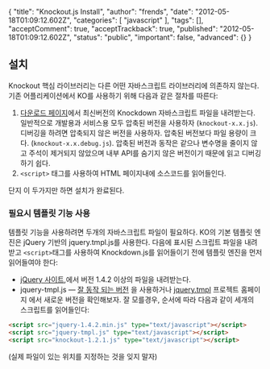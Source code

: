 {
    "title": "Knockout.js Install",
    "author": "frends",
    "date": "2012-05-18T01:09:12.602Z",
    "categories": [
        "javascript"
    ],
    "tags": [],
    "acceptComment": true,
    "acceptTrackback": true,
    "published": "2012-05-18T01:09:12.602Z",
    "status": "public",
    "important": false,
    "advanced": {}
}

## 설치

Knockout 핵심 라이브러리는 다른 어떤 자바스크립트 라이브러리에 의존하지 않는다.  기존 어플리케이션에서 KO를 사용하기 위해 다음과 같은 절차를 따른다:

1. [다운로드 페이지](http://github.com/SteveSanderson/knockout/downloads)에서 최신버전의 Knockdown 자바스크립트 파일을 내려받는다. 일반적으로 개발용과 서비스용 모두 압축된 버전을 사용하자 (`knockout-x.x.js`).디버깅을 하려면 압축되지 않은 버전을 사용하자.  압축된 버전보다 파일 용량이 크다. (`knockout-x.x.debug.js`). 압축된 버전과 동작은 같으나 변수명을 줄이지 않고 주석이 제거되지 않았으며 내부 API를 숨기지 않은 버전이기 때문에 읽고 디버깅 하기 쉽다.
2. `<script>` 태그를 사용하여 HTML 페이지내에 소스코드를 읽어들인다.

단지 이 두가지만 하면 설치가 완료된다.

 

### 필요시 템플릿 기능 사용

템플릿 기능을 사용하려면 두개의 자바스크립트 파일이 필요하다.  KO의 기본 템플릿 엔진은 jQuery 기반의 jquery.tmpl.js를 사용한다. 다음에 표시된 스크립트 파일을 내려받고 `<script>`태그를 사용하여 Knockdown.js를 읽어들이기 전에 템플릿 엔진을 먼저 읽어들여야 한다:

* [jQuery 사이트](http://docs.jquery.com/Downloading_jQuery),에서 버전 1.4.2 이상의 파일을 내려받는다.
* jquery-tmpl.js — [잘 동작 되는 버전](http://github.com/downloads/SteveSanderson/knockout/jquery.tmpl.js) 을 사용하거나 [jquery.tmpl](http://github.com/jquery/jquery-tmpl) 프로젝트 홈페이지 에서 새로운 버전을 확인해보자.
잘 모를경우, 순서에 따라 다음과 같이 세개의 스크립트를 읽어들인다:

```html
<script src="jquery-1.4.2.min.js" type="text/javascript"></script>
<script src="jquery-tmpl.js" type="text/javascript"></script>
<script src="knockout-1.2.1.js" type="text/javascript"></script>
```

(실제 파일이 있는 위치를 지정하는 것을 잊지 말자)